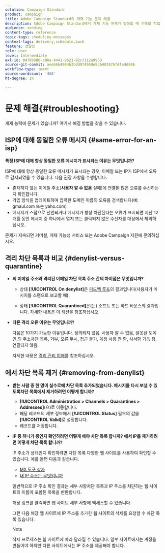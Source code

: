```yaml
---
solution: Campaign Standard
product: campaign
title: Adobe Campaign Standard의 게재 기능 문제 해결
description: Adobe Campaign Standard에서 게재 기능 문제가 발생할 때 수행할 작업을 알아봅니다.
audience: sending
content-type: reference
topic-tags: sheduling-messages
context-tags: delivery,schedule,back
feature: 전달성
role: User
level: Intermediate
exl-id: 0470b986-c00a-4441-8621-82c7112a9953
source-git-commit: aeeb6b4984b3bdd974960e8c6403876fdfedd886
workflow-type: tm+mt
source-wordcount: '468'
ht-degree: 1%

---
```


# 문제 해결{#troubleshooting}

게재 능력에 문제가 있습니까? 여기서 해결 방법을 찾을 수 있습니다.

## ISP에 대해 동일한 오류 메시지 {#same-error-for-an-isp}

**특정 ISP에 대해 항상 동일한 오류 메시지가 표시되는 이유는 무엇입니까?**

ISP에 대해 항상 동일한 오류 메시지가 표시되는 경우, 이메일 또는 IP가 ISP에서 오류로 감지되었을 수 있습니다. 다음 권장 사항을 수행합니다.
* 존재하지 않는 이메일 주소(**사용자 알 수 없음** 실패)에 연결된 많은 오류를 수신하는지 확인합니다.
* 가입 양식을 업데이트하여 입력한 도메인 이름의 오류를 검색합니다(예: gmaul.com 또는 yaho.com)
* 메시지가 스팸으로 선언되거나 메시지가 항상 차단된다는 오류가 표시되면 지난 12개월 동안 메시지 중 하나에서 열지 또는 클릭되지 않은 수신자를 대상에서 제외하십시오.

문제가 지속되면 커머셜, 게재 가능성 서비스 또는 Adobe Campaign 지원에 문의하십시오.

## 격리 차단 목록과 비교 {#denylist-versus-quarantine}

* **의 이메일 주소와 격리된 이메일 차단 목록 주소 간의 차이점은 무엇입니까?**

   * 상태 **[!UICONTROL On denylist]**&#x200B;은 [피드백 루프](https://experienceleague.adobe.com/docs/deliverability-learn/deliverability-best-practice-guide/transition-process/infrastructure.html#feedback-loops)의 결과입니다(사용자가 메시지를 스팸으로 보고할 때).

   * 상태 **[!UICONTROL Quarantined]**&#x200B;은(는) 소프트 또는 하드 바운스의 결과입니다.
   자세한 내용은 이 [섹션](../../sending/using/understanding-quarantine-management.md#quarantine-vs-denylist)을 참조하십시오.

* **다른 격리 오류 이유는 무엇입니까?**

   다음은 10가지 가능한 이유입니다. 정의되지 않음, 사용자 알 수 없음, 잘못된 도메인,의 주소차단 목록, 거부, 오류 무시, 접근 불가, 계정 사용 안 함, 사서함 가득 참, 연결되지 않음.

   자세한 내용은 [격리 관리 이해](../../sending/using/understanding-quarantine-management.md)를 참조하십시오.

## 에서 차단 목록 제거 {#removing-from-denylist}

* **받는 사람 중 한 명이 실수로에 차단 목록 추가되었습니다. 메시지를 다시 보낼 수 있도록차단 목록에서 제거하려면 어떻게 합니까?**

   * **[!UICONTROL Administration > Channels > Quarantines > Addresses]**(으)로 이동합니다.
   * 해당 레코드의 세부 정보에서 **[!UICONTROL Status]** 필드의 값을 **[!UICONTROL Valid]**&#x200B;로 설정합니다.
   * 레코드를 저장합니다.

* **IP 중 하나가 중인지 확인하려면 어떻게 해야 차단 목록 합니까? 에서 IP를 제거하려면 어떻게 차단 목록 합니까?**

   IP 주소가 상태인지 확인하려면 차단 목록 다양한 웹 사이트를 사용하여 확인할 수 있습니다. 예를 들면 다음과 같습니다.
   * [MX 도구 상자](https://mxtoolbox.com/)
   * [내 IP 주소는 무엇입니까](https://whatismyipaddress.com)

   일반적으로 IP 주소 확인 결과는 세부 사항차단 목록과 IP 주소를 차단하는 웹 사이트의 이름이 포함된 목록을 반환합니다.

   해당 링크를 클릭하면 웹 사이트 세부 사항에 액세스할 수 있습니다.

   그런 다음 해당 웹 사이트에 IP 주소를 추가한 웹 사이트의 삭제를 요청할 수 차단 목록 있습니다.

   >[!NOTE]
   >
   >삭제 프로세스는 웹 사이트에 따라 달라질 수 있습니다. 일부 사이트에서는 계정을 만들어야 하지만 다른 사이트에서는 IP 주소를 제공해야 합니다.
